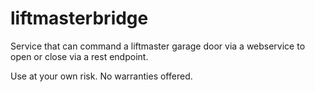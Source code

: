 liftmasterbridge
================

Service that can command a liftmaster garage door via a webservice to open or close via a rest endpoint.

Use at your own risk. No warranties offered.
